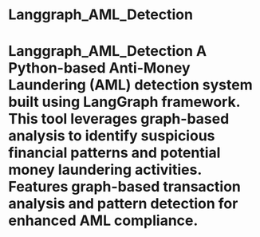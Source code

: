 # Langgraph_AML_Detection
# Langgraph_AML_Detection A Python-based Anti-Money Laundering (AML) detection system built using LangGraph framework. This tool leverages graph-based analysis to identify suspicious financial patterns and potential money laundering activities. Features graph-based transaction analysis and pattern detection for enhanced AML compliance.
